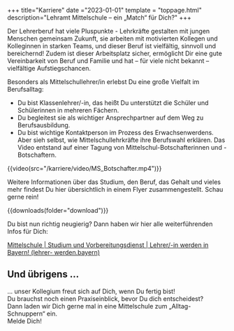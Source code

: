 +++
title="Karriere"
date ="2023-01-01"
template = "toppage.html"
description="Lehramt Mittelschule – ein „Match“ für Dich?"
+++

Der Lehrerberuf hat viele Pluspunkte - Lehrkräfte gestalten mit jungen Menschen
gemeinsam Zukunft, sie arbeiten mit motivierten Kollegen und Kolleginnen in starken Teams,
und dieser Beruf ist vielfältig, sinnvoll und bereichernd! Zudem ist dieser Arbeitsplatz sicher,
ermöglicht Dir eine gute Vereinbarkeit von Beruf und Familie und hat – für viele nicht bekannt – vielfältige Aufstiegschancen.

Besonders als Mittelschullehrer/in erlebst Du eine große Vielfalt im Berufsalltag:

- Du bist Klassenlehrer/-in, das heißt Du unterstützt die Schüler und Schülerinnen in
mehreren Fächern.
- Du begleitest sie als wichtiger Ansprechpartner auf dem Weg zu Berufsausbildung.
- Du bist wichtige Kontaktperson im Prozess des Erwachsenwerdens.
Aber sieh selbst, wie Mittelschullehrkräfte ihre Berufswahl erklären. Das Video entstand auf
einer Tagung von Mittelschul-Botschafterinnen und -Botschaftern.

{{video(src="/karriere/video/MS_Botschafter.mp4")}}


Weitere Informationen über das Studium, den Beruf, das Gehalt und vieles mehr findest Du
hier übersichtlich in einem Flyer zusammengestellt. Schau gerne rein!

{{downloads(folder="download")}}</br>   
     
Du bist nun richtig neugierig? Dann haben wir hier alle weiterführenden Infos für Dich:

[Mittelschule | Studium und Vorbereitungsdienst | Lehrer/-in werden in Bayern! (lehrer-
werden.bayern)](https://www.lehrer-werden.bayern/studium-und-vorbereitungsdienst/mittelschule)

## Und übrigens ...
... unser Kollegium freut sich auf Dich, wenn Du fertig bist!  
Du brauchst noch einen Praxiseinblick, bevor Du dich entscheidest?   
Dann laden wir Dich
gerne mal in eine Mittelschule zum „Alltag-Schnuppern“ ein.  
Melde Dich!
